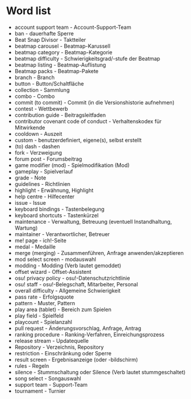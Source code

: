 # Word list

- account support team - Account-Support-Team
- ban - dauerhafte Sperre
- Beat Snap Divisor - Taktteiler
- beatmap carousel - Beatmap-Karussell
- beatmap category - Beatmap-Kategorie
- beatmap difficulty - Schwierigkeitsgrad/-stufe der Beatmap
- beatmap listing - Beatmap-Auflistung
- Beatmap packs - Beatmap-Pakete
- branch - Branch
- button - Button/Schaltfläche
- collection - Sammlung
- combo - Combo
- commit (to commit) - Commit (in die Versionshistorie aufnehmen)
- contest - Wettbewerb
- contribution guide - Beitragsleitfaden
- contributor covenant code of conduct - Verhaltenskodex für Mitwirkende
- cooldown - Auszeit
- custom - benutzerdefiniert, eigene(s), selbst erstellt
- (to) dash - dashen
- fork - Verzweigung
- forum post - Forumsbeitrag
- game modifier (mod) - Spielmodifikation (Mod)
- gameplay - Spielverlauf
- grade - Note
- guidelines - Richtlinien
- highlight - Erwähnung, Highlight
- help centre - Hilfecenter
- issue - Issue
- keyboard bindings - Tastenbelegung
- keyboard shortcuts - Tastenkürzel
- maintenance - Verwaltung, Betreuung (eventuell Instandhaltung, Wartung) 
- maintainer - Verantwortlicher, Betreuer
- me! page - ich!-Seite
- medal - Medaille
- merge (merging) - Zusammenführen, Anfrage anwenden/akzeptieren
- mod select screen - modauswahl
- modding - Modding (Verb lautet gemoddet)
- offset wizard - Offset-Assistent
- osu! privacy policy - osu!-Datenschutzrichtlinie
- osu! staff - osu!-Belegschaft, Mitarbeiter, Personal
- overall difficulty - Allgemeine Schwierigkeit
- pass rate - Erfolgsquote
- pattern - Muster, Pattern
- play area (tablet) - Bereich zum Spielen
- play field - Spielfeld
- playcount - Spielanzahl
- pull request - Änderungsvorschlag, Anfrage, Antrag
- ranking procedure - Ranking-Verfahren, Einreichungsprozess
- release stream - Updatequelle
- Repository - Verzeichnis, Repository
- restriction - Einschränkung oder Sperre
- result screen - Ergebnisanzeige (oder -bildschirm)
- rules - Regeln
- silence - Stummschaltung oder Silence (Verb lautet stummgeschaltet)
- song select - Songauswahl
- support team - Support-Team
- tournament - Turnier
